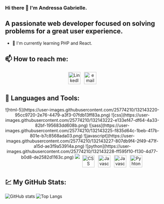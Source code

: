 ### Hi there 👋 I'm Andressa Gabrielle.

## A passionate web developer focused on solving problems for a great user experience.

- 🌱 I'm currently learning PHP and React. 

## 📫 How to reach me: 
<p align="center">
 <a href="https://www.linkedin.com/in/andressa-gabrielle-souza-611857138/" target="_blank" rel="noopener noreferrer"> <img src="https://images.vexels.com/media/users/3/137382/isolated/preview/c59b2807ea44f0d70f41ca73c61d281d-logotipo-do-iacute-cone-do-linkedin-by-vexels.png" alt="LinkedIn" height="40" style="vertical-align:top; margin:4px"></a>
 <a href="mailto:andressagss21@gmail.com"> <img src="https://www.logo.wine/a/logo/Gmail/Gmail-Logo.wine.svg" alt="email" height="40" style="vertical-align:top; margin:4px"></a>
</p>

## 🧰 Languages and Tools:


<p align="center">
 ![html-5](https://user-images.githubusercontent.com/25774210/132143220-95cc9720-2e76-4479-a3f3-07fdb13ff83a.png)
![css](https://user-images.githubusercontent.com/25774210/132143222-e133ef47-df64-4a33-82bf-195683dd608b.png)
![sass](https://user-images.githubusercontent.com/25774210/132143225-f835d64c-1beb-417b-801e-b7c8568ada03.png)
![javascript](https://user-images.githubusercontent.com/25774210/132143227-807db9f4-2f49-471f-a15d-ae3f9a53914a.png)
![python](https://user-images.githubusercontent.com/25774210/132143228-ff595f10-f130-4d77-b0d8-de2582d1163c.png)

 
<img src="![html-5](https://user-images.githubusercontent.com/25774210/132143165-b3231972-cb50-4de4-a85c-79d54affa5fd.png)">
<img src="![css](https://user-images.githubusercontent.com/25774210/132143174-3332d506-3e96-4ee1-ac53-a186a2c73814.png)" alt="CSS" height="40" style="vertical-align:top; margin:4px"> 
<img src="![sass](https://user-images.githubusercontent.com/25774210/132143181-d359b224-b15e-40d2-b1f4-5a3fa6fbd14a.png)" alt="Javascript" height="40" style="vertical-align:top; margin:4px">
 <img src="![javascript](https://user-images.githubusercontent.com/25774210/132143187-a5b9cc03-89c7-4cb4-8ba9-10210bcc496f.png)" alt="Javascript" height="40" style="vertical-align:top; margin:4px">
<img src="![python](https://user-images.githubusercontent.com/25774210/132143190-ca74e056-cefd-42b9-9e61-f26081a09712.png)" alt="Pyhton" height="40" style="vertical-align:top; margin:4px">

</p>

## 💹 My GitHub Stats: 
![GitHub stats](https://github-readme-stats.vercel.app/api?username=andressagabrielle21&show_icons=true&theme=dracula)                    ![Top Langs](https://github-readme-stats.vercel.app/api/top-langs/?username=andressagabrielle21&theme=nightowl)

